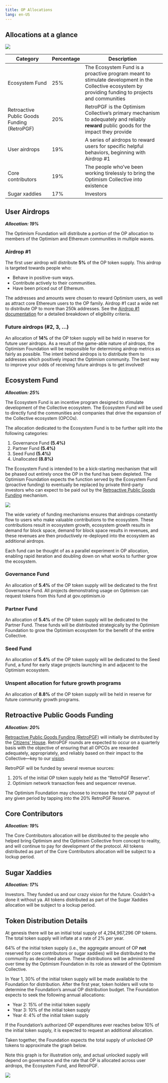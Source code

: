 ```yaml
---
title: OP Allocations
lang: en-US
---
```



## Allocations at a glance

![](../../assets/docs/governance/allocations/pie2.jpeg)

| Category | Percentage | Description |
| --- | --- | --- |
| Ecosystem Fund | 25% | The Ecosystem Fund is a proactive program meant to stimulate development in the Collective ecosystem by providing funding to projects and communities |
| Retroactive Public Goods Funding (RetroPGF) | 20% | RetroPGF is the Optimism Collective’s primary mechanism to adequately and reliably **reward** public goods for the impact they provide |
| User airdrops | 19% | A series of airdrops to reward users for specific helpful behaviors, beginning with Airdrop #1 |
| Core contributors | 19% | The people who’ve been working tirelessly to bring the Optimism Collective into existence |
| Sugar xaddies | 17% | Investors |



## User Airdrops

***Allocation: 19%***

The Optimism Foundation will distribute a portion of the OP allocation to members of the Optimism and Ethereum communities in multiple waves.

### Airdrop #1

The first user airdrop will distribute **5%** of the OP token supply. 
This airdrop is targeted towards people who:

- Behave in positive-sum ways.
- Contribute actively to their communities.
- Have been priced out of Ethereum.

The addresses and amounts were chosen to reward Optimism users, as well as attract core Ethereum users to the OP family. 
Airdrop #1 cast a wide net to distribute OP to more than 250k addresses. See the [Airdrop #1 documentation](airdrop-1.md) for a detailed breakdown of eligibility criteria.  

### Future airdrops (#2, 3, …)

An allocation of **14%** of the OP token supply will be held in reserve for future user airdrops. 
As a result of the game-able nature of airdrops, the Optimism Foundation will be responsible for determining airdrop metrics as fairly as possible. 
The intent behind airdrops is to distribute them to addresses which positively impact the Optimism community. 
The best way to improve your odds of receiving future airdrops is to get involved!

## Ecosystem Fund

***Allocation: 25%***

The Ecosystem Fund is an incentive program designed to stimulate development of the Collective ecosystem. 
The Ecosystem Fund will be used to directly fund the communities and companies that drive the expansion of the Collective ecosystem (OPCOs).

The allocation dedicated to the Ecosystem Fund is to be further split into the following categories:

1. Governance Fund **(5.4%)**
2. Partner Fund **(5.4%)**
3. Seed Fund **(5.4%)**
4. Unallocated **(8.8%)**

The Ecosystem Fund is intended to be a kick-starting mechanism that will be phased out entirely once the OP in the fund has been depleted. 
The Optimism Foundation expects the function served by the Ecosystem Fund (proactive funding) to eventually be replaced by private third-party investors who can expect to be paid out by the [Retroactive Public Goods Funding](https://medium.com/ethereum-optimism/retroactive-public-goods-funding-33c9b7d00f0c) mechanism.

![](../../assets/docs/governance/allocations/ecosystem_fund_process.jpeg)

The wide variety of funding mechanisms ensures that airdrops constantly flow to users who make valuable contributions to the ecosystem. 
These contributions result in ecosystem growth,  ecosystem growth results in demand for block space, demand for block space results in revenues, and these revenues are then productively re-deployed into the ecosystem as additional airdrops.

Each fund can be thought of as a parallel experiment in OP allocation, enabling rapid iteration and doubling down on what works to further grow the ecosystem.

### Governance Fund

An allocation of **5.4%** of the OP token supply will be dedicated to the first Governance Fund. 
All projects demonstrating usage on Optimism can request tokens from this fund at gov.optimism.io

### Partner Fund

An allocation of **5.4%** of the OP token supply will be dedicated to the Partner Fund. 
These funds will be distributed strategically by the Optimism Foundation to grow the Optimism ecosystem for the benefit of the entire Collective.

### Seed Fund

An allocation of **5.4%** of the OP token supply will be dedicated to the Seed Fund, a fund for early stage projects launching in and adjacent to the Optimism ecosystem. 

### Unspent allocation for future growth programs

An allocation of **8.8%** of the OP token supply will be held in reserve for future community growth programs.

## Retroactive Public Goods Funding

***Allocation: 20%***

[Retroactive Public Goods Funding (RetroPGF)](https://medium.com/ethereum-optimism/retroactive-public-goods-funding-33c9b7d00f0c) will initially be distributed by the [Citizens' House](citizens-house.md). 
RetroPGF rounds are expected to occur on a quarterly basis with the objective of ensuring that all OPCOs are rewarded adequately, appropriately, and reliably based on their impact to the Collective—key to our [vision](https://optimism.io/vision).

RetroPGF will be funded by several revenue sources:

1. 20% of the initial OP token supply held as the “RetroPGF Reserve”.
1. Optimism network transaction fees and sequencer revenue.

The Optimism Foundation may choose to increase the total OP payout of any given period by tapping into the 20% RetroPGF Reserve.

## Core Contributors

***Allocation: 19%***

The Core Contributors allocation will be distributed to the people who helped bring Optimism and the Optimism Collective from concept to reality, and will continue to pay for development of the protocol. 
All tokens distributed as part of the Core Contributors allocation will be subject to a lockup period.

## Sugar Xaddies

***Allocation: 17%***

Investors. 
They funded us and our crazy vision for the future. 
Couldn’t-a done it without ya. 
All tokens distributed as part of the Sugar Xaddies allocation will be subject to a lockup period.


## Token Distribution Details

At genesis there will be an initial total supply of 4,294,967,296 OP tokens. 
The total token supply will inflate at a rate of 2% per year.

64% of the initial token supply (i.e., the aggregate amount of OP **not** reserved for core contributors or sugar xaddies) will be distributed to the community as described above. 
These distributions will be administered over time by the Optimism Foundation in its role as steward of the Optimism Collective.

In Year 1, 30% of the initial token supply will be made available to the Foundation for distribution. 
After the first year, token holders will vote to determine the Foundation’s annual OP distribution budget. 
The Foundation expects to seek the following annual allocations:

- Year 2: 15% of the initial token supply
- Year 3: 10% of the initial token supply
- Year 4: 4% of the initial token supply

If the Foundation’s authorized OP expenditures ever reaches below 10% of the initial token supply, it is expected to request an additional allocation.

Taken together, the Foundation expects the total supply of unlocked OP tokens to approximate the graph below.

Note this graph is for illustration only, and actual unlocked supply will depend on governance and the rate that OP is allocated across user airdrops, the Ecosystem Fund, and RetroPGF.

![](../../assets/docs/governance/allocations/alloc-by-time.png)
